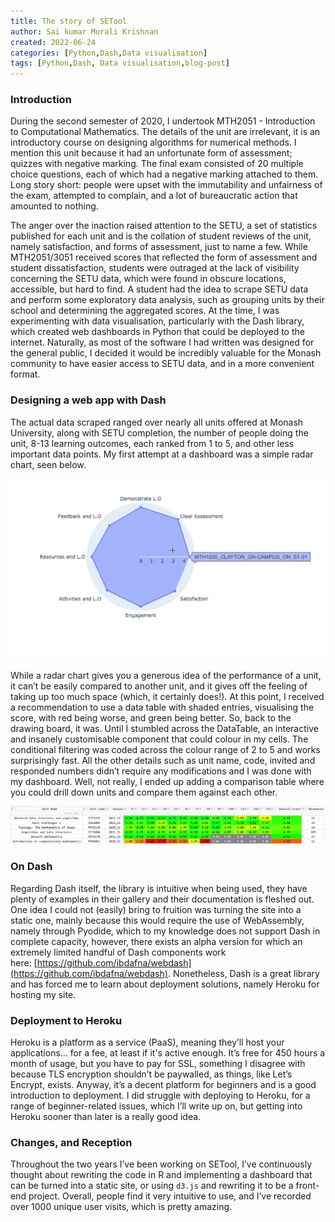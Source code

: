 ```yaml
---
title: The story of SETool
author: Sai kumar Murali Krishnan
created: 2022-06-24 
categories: [Python,Dash,Data visualisation]
tags: [Python,Dash, Data visualisation,blog-post]
---
```


### Introduction

During the second semester of 2020, I undertook MTH2051 - Introduction to Computational Mathematics. The details of the unit are irrelevant, it is an introductory course on designing algorithms for numerical methods. I mention this unit because it had an unfortunate form of assessment; quizzes with negative marking. The final exam consisted of 20 multiple choice questions, each of which had a negative marking attached to them. Long story short: people were upset with the immutability and unfairness of the exam, attempted to complain, and a lot of bureaucratic action that amounted to nothing.

The anger over the inaction raised attention to the SETU, a set of statistics published for each unit and is the collation of student reviews of the unit, namely satisfaction, and forms of assessment, just to name a few. While MTH2051/3051 received scores that reflected the form of assessment and student dissatisfaction, students were outraged at the lack of visibility concerning the SETU data, which were found in obscure locations, accessible, but hard to find. A student had the idea to scrape SETU data and perform some exploratory data analysis, such as grouping units by their school and determining the aggregated scores. At the time, I was experimenting with data visualisation, particularly with the Dash library, which created web dashboards in Python that could be deployed to the internet. Naturally, as most of the software I had written was designed for the general public, I decided it would be incredibly valuable for the Monash community to have easier access to SETU data, and in a more convenient format.

### Designing a web app with Dash

The actual data scraped ranged over nearly all units offered at Monash University, along with SETU completion, the number of people doing the unit, 8-13 learning outcomes, each ranked from 1 to 5, and other less important data points. My first attempt at a dashboard was a simple radar chart, seen below.

![SETool v1. It's not very pretty...](/src/resources/setool_v1.png)

While a radar chart gives you a generous idea of the performance of a unit, it can’t be easily compared to another unit, and it gives off the feeling of taking up too much space (which, it certainly does!). At this point, I received a recommendation to use a data table with shaded entries, visualising the score, with red being worse, and green being better. So, back to the drawing board, it was. Until I stumbled across the DataTable, an interactive and insanely customisable component that could colour in my cells. The conditional filtering was coded across the colour range of 2 to 5 and works surprisingly fast. All the other details such as unit name, code, invited and responded numbers didn’t require any modifications and I was done with my dashboard. Well, not really, I ended up adding a comparison table where you could drill down units and compare them against each other.

![SETool v2's comparison bar. Much better!](/src/resources/setool_v2.png)

### On Dash

Regarding Dash itself, the library is intuitive when being used, they have plenty of examples in their gallery and their documentation is fleshed out. One idea I could not (easily) bring to fruition was turning the site into a static one, mainly because this would require the use of WebAssembly, namely through Pyodide, which to my knowledge does not support Dash in complete capacity, however, there exists an alpha version for which an extremely limited handful of Dash components work here: [https://github.com/ibdafna/webdash](https://github.com/ibdafna/webdash). Nonetheless, Dash is a great library and has forced me to learn about deployment solutions, namely Heroku for hosting my site.

### Deployment to Heroku

Heroku is a platform as a service (PaaS), meaning they’ll host your applications… for a fee, at least if it's active enough. It’s free for 450 hours a month of usage, but you have to pay for SSL, something I disagree with because TLS encryption shouldn’t be paywalled, as things, like Let’s Encrypt, exists. Anyway, it’s a decent platform for beginners and is a good introduction to deployment. I did struggle with deploying to Heroku, for a range of beginner-related issues, which I’ll write up on, but getting into Heroku sooner than later is a really good idea.

### Changes, and Reception

Throughout the two years I’ve been working on SETool, I’ve continuously thought about rewriting the code in R and implementing a dashboard that can be turned into a static site, or using `d3.js` and rewriting it to be a front-end project. Overall, people find it very intuitive to use, and I’ve recorded over 1000 unique user visits, which is pretty amazing.